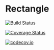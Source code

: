 # Rectangle

[![Build Status](https://travis-ci.org/sambitdash/Rectangle.jl.svg?branch=master)](https://travis-ci.org/sambitdash/Rectangle.jl)

[![Coverage Status](https://coveralls.io/repos/sambitdash/Rectangle.jl/badge.svg?branch=master&service=github)](https://coveralls.io/github/sambitdash/Rectangle.jl?branch=master)

[![codecov.io](http://codecov.io/github/sambitdash/Rectangle.jl/coverage.svg?branch=master)](http://codecov.io/github/sambitdash/Rectangle.jl?branch=master)

